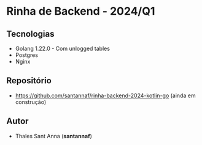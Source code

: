 # Rinha de Backend - 2024/Q1

## Tecnologias

- Golang 1.22.0 - Com unlogged tables
- Postgres
- Nginx

## Repositório

- https://github.com/santannaf/rinha-backend-2024-kotlin-go (ainda em construção)

## Autor

- Thales Sant Anna (**santannaf**)
